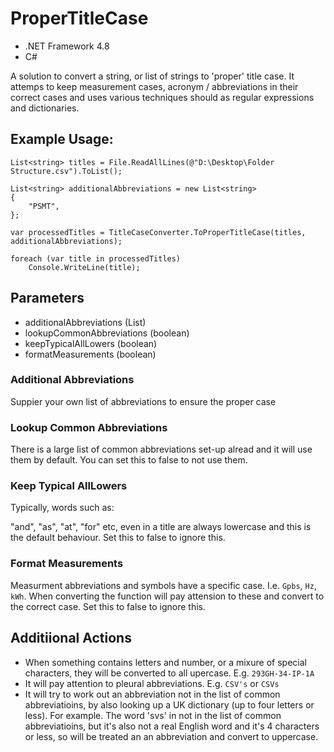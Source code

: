 # ProperTitleCase

* .NET Framework 4.8
* C#

A solution to convert a string, or list of strings to 'proper' title case. It attemps to keep measurement cases, acronym / abbreviations in their correct cases and uses various techniques should as regular expressions and dictionaries.

## Example Usage:

```
List<string> titles = File.ReadAllLines(@"D:\Desktop\Folder Structure.csv").ToList();

List<string> additionalAbbreviations = new List<string>
{
    "PSMT",
};

var processedTitles = TitleCaseConverter.ToProperTitleCase(titles, additionalAbbreviations);

foreach (var title in processedTitles)
    Console.WriteLine(title);
```

## Parameters

* additionalAbbreviations (List<string>)
* lookupCommonAbbreviations (boolean)
* keepTypicalAllLowers (boolean)
* formatMeasurements (boolean)

### Additional Abbreviations

Suppier your own list of abbreviations to ensure the proper case

### Lookup Common Abbreviations

There is a large list of common abbreviations set-up alread and it will use them by default. You can set this to false to not use them.

### Keep Typical AllLowers

Typically, words such as:

 "and", "as", "at", "for" etc, even in a title are always lowercase and this is the default behaviour. Set this to false to ignore this.

### Format Measurements

Measurment abbreviations and symbols have a specific case. I.e. `Gpbs`, `Hz`, `kWh`. When converting the function will pay attension to these and convert to the correct case. Set this to false to ignore this.

## Additiional Actions

* When something contains letters and number, or a mixure of special characters, they will be converted to all upercase. E.g. `293GH-34-IP-1A`
* It will pay attention to pleural abbreviations. E.g. `CSV's` or `CSVs`
* It will try to work out an abbreviation not in the list of common abbreviatioins, by also looking up a UK dictionary (up to four letters or less).
  For example. The word 'svs' in not in the list of common abbreviatioins, but it's also not a real English word and it's 4 characters or less, so will be treated an an abbreviation and convert to uppercase.
